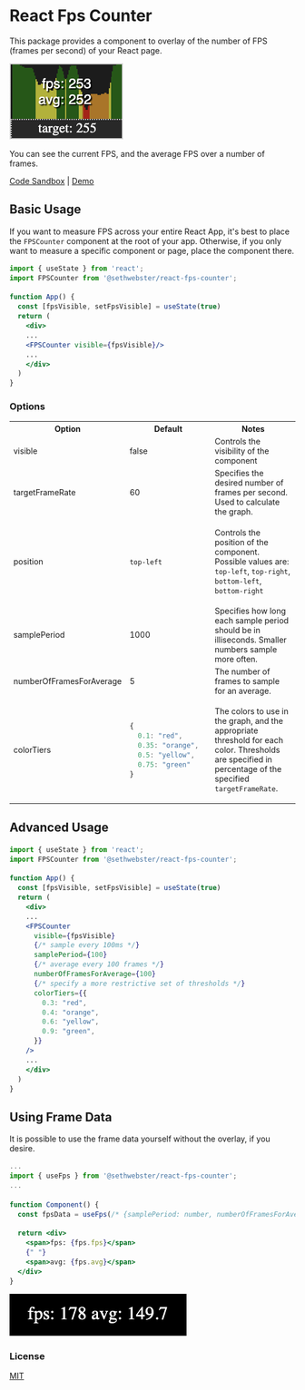 # React Fps Counter
This package provides a component to overlay of the number of FPS (frames per second) of your React page.

![What the FPS Display Looks Like](https://github.com/sethwebster/fpscounter/blob/913a998ff22894dbf2fa3d48d1598e27e010816f/images/screenshot.png?raw=true)

You can see the current FPS, and the average FPS over a number of frames.

[Code Sandbox](https://codesandbox.io/s/admiring-haslett-hluduf) | [Demo](https://hluduf.csb.app/)

## Basic Usage
If you want to measure FPS across your entire React App, it's best to place the `FPSCounter` component at the root of your app. Otherwise, if you only want to measure a specific component or page, place the component there.

```jsx
import { useState } from 'react';
import FPSCounter from '@sethwebster/react-fps-counter';

function App() {
  const [fpsVisible, setFpsVisible] = useState(true)
  return (
    <div>
    ...
    <FPSCounter visible={fpsVisible}/>
    ...
    </div>
  )
}
```

### Options
<table>
<tr>
  <th>Option</th>
  <th>Default</th>
  <th>Notes</th>
</tr>
<tr>
  <td>visible</td>
  <td>false</td>
  <td>Controls the visibility of the component</td>
</tr>
<tr>
  <td>targetFrameRate</td>
  <td>60</td>
  <td>Specifies the desired number of frames per second. Used to calculate the graph.</td>
</tr>
<tr>
  <td>position</td>
  <td>
  
  `top-left`
  
  </td>
  <td>
  
  Controls the position of the component. Possible values are: `top-left`, `top-right`, `bottom-left`, `bottom-right`
  
  </td>
</tr>
<tr>
  <td>samplePeriod</td>
  <td>1000</td>
  <td>Specifies how long each sample period should be in illiseconds. Smaller numbers sample more often.</td>
</tr>
<tr>
  <td>numberOfFramesForAverage</td>
  <td>5</td>
  <td>The number of frames to sample for an average.</td>
</tr>
<tr>
  <td>colorTiers</td>
  <td>
  
  ```js 
  {   
    0.1: "red",  
    0.35: "orange",  
    0.5: "yellow",  
    0.75: "green" 
  }
  ```
  </td>
  <td>
  
  The colors to use in the graph, and the appropriate threshold for each color. Thresholds are specified in percentage of the specified `targetFrameRate`.
  
  </td>
</tr>
</table>

## Advanced Usage

```jsx
import { useState } from 'react';
import FPSCounter from '@sethwebster/react-fps-counter';

function App() {
  const [fpsVisible, setFpsVisible] = useState(true)
  return (
    <div>
    ...
    <FPSCounter 
      visible={fpsVisible} 
      {/* sample every 100ms */}
      samplePeriod={100} 
      {/* average every 100 frames */}
      numberOfFramesForAverage={100} 
      {/* specify a more restrictive set of thresholds */}
      colorTiers={{
        0.3: "red",
        0.4: "orange",
        0.6: "yellow",
        0.9: "green",
      }}
    />
    ...
    </div>
  )
}
```

## Using Frame Data 
It is possible to use the frame data yourself without the overlay, if you desire.

```jsx
...
import { useFps } from '@sethwebster/react-fps-counter';
...

function Component() {
  const fpsData = useFps(/* {samplePeriod: number, numberOfFramesForAverage: number } */);

  return <div>
    <span>fps: {fps.fps}</span>
    {" "} 
    <span>avg: {fps.avg}</span>
  </div>
}
```

![Demo of useFpsData](https://github.com/sethwebster/fpscounter/raw/09d5437e1a45b719db96fa620cf131acf047e3fb/images/useFpsScreenshot.png)
### License
[MIT](./LICENSE.txt)